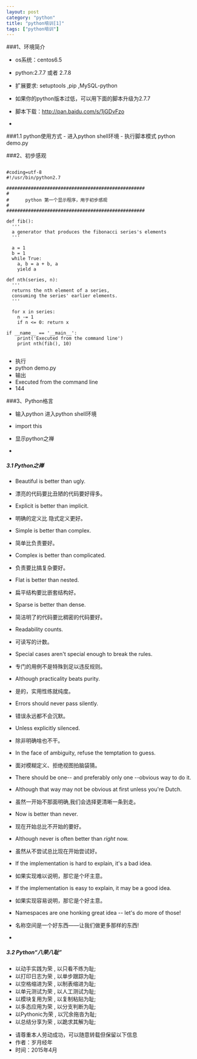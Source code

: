 ```yaml
---
layout: post
category: "python"
title: "python培训[1]"
tags: ["python培训"]
---
```

###1、环境简介
- os系统：centos6.5
- python:2.7.7 或者 2.7.8
- 扩展要求:
        setuptools ,pip	 ,MySQL-python	
- 如果你的python版本过低，可以用下面的脚本升级为2.7.7
- 脚本下载：<http://pan.baidu.com/s/1jGDvFzo>  	

- 		
###1.1 python使用方式
     - 进入python shell环境
     - 执行脚本模式 python demo.py

###2、初步感观
```

#coding=utf-8
#!/usr/bin/python2.7

###################################################
#
#      python 第一个显示程序，用于初步感观
#
###################################################

def fib():
  '''
  a generator that produces the fibonacci series's elements
  '''
 
  a = 1
  b = 1
  while True:
    a, b = a + b, a
    yield a
 
def nth(series, n):
  '''
  returns the nth element of a series,
  consuming the series' earlier elements.
  '''
 
  for x in series:
    n -= 1
    if n <= 0: return x
 
if __name__ == '__main__':
	print('Executed from the command line')
	print nth(fib(), 10)
	
```
	
- 执行 
- python demo.py 
- 输出
- Executed from the command line
- 144

###3、Python格言

- 输入python 进入python shell环境
- import this 
- 显示python之禅

- 
##### 3.1 Python之禅

   - Beautiful is better than ugly.  
   - 漂亮的代码要比丑陋的代码要好得多。  
   - Explicit is better than implicit.  
   - 明确的定义比 隐式定义更好。  
   - Simple is better than complex.  
   - 简单比负责要好。  
   - Complex is better than complicated.  
   - 负责要比搞复杂要好。  
   - Flat is better than nested.  
   - 扁平结构要比嵌套结构好。  
   - Sparse is better than dense.  
   - 简洁明了的代码要比稠密的代码要好。  
   - Readability counts.  
   - 可读写的计数。  
   - Special cases aren't special enough to break the rules.  
   - 专门的用例不是特殊到足以违反规则。  
   - Although practicality beats purity.  
   - 是的，实用性练就纯度。  
   - Errors should never pass silently.  
   - 错误永远都不会沉默。  
   - Unless explicitly silenced.  
   - 除非明确啥也不干。  
   - In the face of ambiguity, refuse the temptation to guess.  
   - 面对模糊定义、拒绝视图拍脑袋猜。  
   - There should be one-- and preferably only one --obvious way to do it.  
   - Although that way may not be obvious at first unless you're Dutch.  
   - 虽然一开始不那面明确,我们会选择更清晰一条到走。  
   - Now is better than never.  
   - 现在开始总比不开始的要好。  
   - Although never is often better than *right* now.  
   - 虽然从不尝试总比现在开始尝试好。  
   - If the implementation is hard to explain, it's a bad idea.  
   - 如果实现难以说明，那它是个坏主意。  
   - If the implementation is easy to explain, it may be a good idea.  
   - 如果实现容易说明，那它是个好主意。  
   - Namespaces are one honking great idea -- let's do more of those!  
   - 名称空间是一个好东西——让我们做更多那样的东西!  

- 
##### 3.2 Python“八荣八耻”

   - 以动手实践为荣 , 以只看不练为耻;
   - 以打印日志为荣 , 以单步跟踪为耻;
   - 以空格缩进为荣 , 以制表缩进为耻;
   - 以单元测试为荣 , 以人工测试为耻;
   - 以模块复用为荣 , 以复制粘贴为耻;
   - 以多态应用为荣 , 以分支判断为耻;
   - 以Pythonic为荣 , 以冗余拖沓为耻;
   - 以总结分享为荣 , 以跪求其解为耻;





<!--
![Alt text](/images/029_hooded_k_w_1.jpg)
-->

>
- 请尊重本人劳动成功，可以随意转载但保留以下信息 
- 作者：岁月经年 
- 时间：2015年4月
